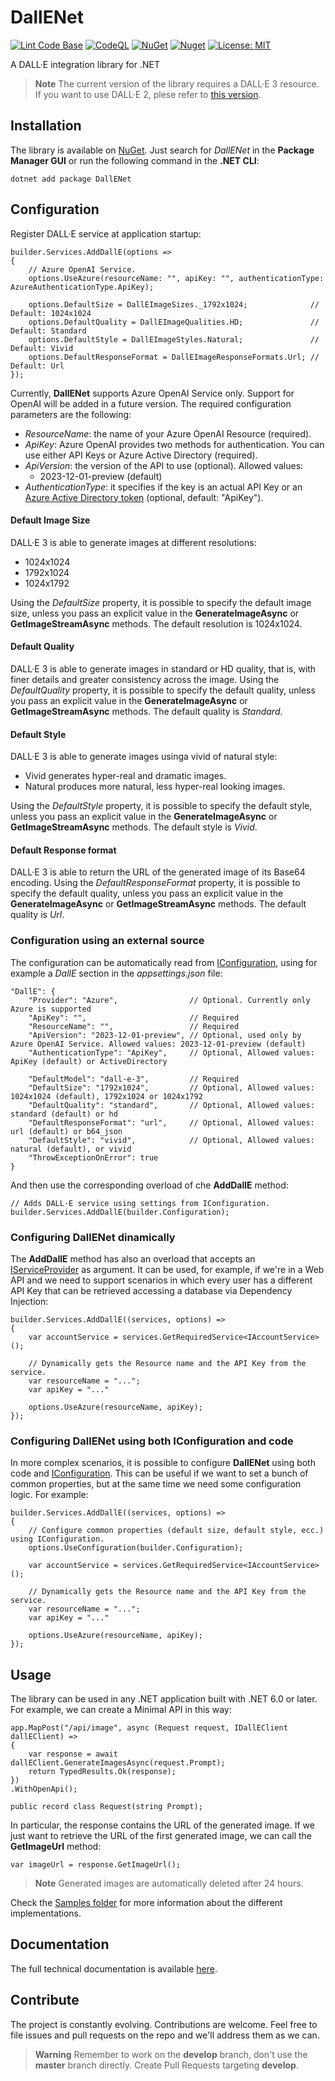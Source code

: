 # DallENet

[![Lint Code Base](https://github.com/marcominerva/DallENet/actions/workflows/linter.yml/badge.svg)](https://github.com/marcominerva/DallENet/actions/workflows/linter.yml)
[![CodeQL](https://github.com/marcominerva/DallENet/actions/workflows/codeql.yml/badge.svg)](https://github.com/marcominerva/DallENet/actions/workflows/codeql.yml)
[![NuGet](https://img.shields.io/nuget/v/DallENet.svg?style=flat-square)](https://www.nuget.org/packages/DallENet)
[![Nuget](https://img.shields.io/nuget/dt/DallENet)](https://www.nuget.org/packages/DallENet)
[![License: MIT](https://img.shields.io/badge/License-MIT-yellow.svg)](https://github.com/marcominerva/DallENet/blob/master/LICENSE)

A DALL·E integration library for .NET

> **Note**
The current version of the library requires a DALL·E 3 resource. If you want to use DALL·E 2, plese refer to [this version](https://github.com/marcominerva/DallENet/tree/v1.0.13).

## Installation

The library is available on [NuGet](https://www.nuget.org/packages/DallENet). Just search for *DallENet* in the **Package Manager GUI** or run the following command in the **.NET CLI**:

    dotnet add package DallENet

## Configuration

Register DALL·E service at application startup:

    builder.Services.AddDallE(options =>
    {
        // Azure OpenAI Service.
        options.UseAzure(resourceName: "", apiKey: "", authenticationType: AzureAuthenticationType.ApiKey);

        options.DefaultSize = DallEImageSizes._1792x1024;              // Default: 1024x1024
        options.DefaultQuality = DallEImageQualities.HD;               // Default: Standard
        options.DefaultStyle = DallEImageStyles.Natural;               // Default: Vivid
        options.DefaultResponseFormat = DallEImageResponseFormats.Url; // Default: Url
    });


Currently, **DallENet** supports Azure OpenAI Service only. Support for OpenAI will be added in a future version. The required configuration parameters are the following:

- _ResourceName_: the name of your Azure OpenAI Resource (required).
- _ApiKey_: Azure OpenAI provides two methods for authentication. You can use either API Keys or Azure Active Directory (required).
- _ApiVersion_: the version of the API to use (optional). Allowed values:
  - 2023-12-01-preview (default)
- _AuthenticationType_: it specifies if the key is an actual API Key or an [Azure Active Directory token](https://learn.microsoft.com/azure/cognitive-services/openai/how-to/managed-identity) (optional, default: "ApiKey").

#### Default Image Size

DALL·E 3 is able to generate images at different resolutions:

- 1024x1024
- 1792x1024
- 1024x1792

Using the *DefaultSize* property, it is possible to specify the default image size, unless you pass an explicit value in the **GenerateImageAsync** or **GetImageStreamAsync** methods. The default resolution is 1024x1024.

#### Default Quality

DALL·E 3 is able to generate images in standard or HD quality, that is, with finer details and greater consistency across the image. Using the *DefaultQuality* property, it is possible to specify the default quality, unless you pass an explicit value in the **GenerateImageAsync** or **GetImageStreamAsync** methods. The default quality is _Standard_.

#### Default Style

DALL·E 3 is able to generate images usinga vivid of natural style:

- Vivid generates hyper-real and dramatic images.
- Natural produces more natural, less hyper-real looking images.

Using the *DefaultStyle* property, it is possible to specify the default style, unless you pass an explicit value in the **GenerateImageAsync** or **GetImageStreamAsync** methods. The default style is _Vivid_.

#### Default Response format

DALL·E 3 is able to return the URL of the generated image of its Base64 encoding. Using the *DefaultResponseFormat* property, it is possible to specify the default quality, unless you pass an explicit value in the **GenerateImageAsync** or **GetImageStreamAsync** methods. The default quality is _Url_.

### Configuration using an external source

The configuration can be automatically read from [IConfiguration](https://learn.microsoft.com/en-us/dotnet/api/microsoft.extensions.configuration.iconfiguration), using for example a _DallE_ section in the _appsettings.json_ file:

    "DallE": {
        "Provider": "Azure",                // Optional. Currently only Azure is supported
        "ApiKey": "",                       // Required
        "ResourceName": "",                 // Required 
        "ApiVersion": "2023-12-01-preview", // Optional, used only by Azure OpenAI Service. Allowed values: 2023-12-01-preview (default)
        "AuthenticationType": "ApiKey",     // Optional, Allowed values: ApiKey (default) or ActiveDirectory

        "DefaultModel": "dall-e-3",         // Required
        "DefaultSize": "1792x1024",         // Optional, Allowed values: 1024x1024 (default), 1792x1024 or 1024x1792
        "DefaultQuality": "standard",       // Optional, Allowed values: standard (default) or hd
        "DefaultResponseFormat": "url",     // Optional, Allowed values: url (default) or b64_json
        "DefaultStyle": "vivid",            // Optional, Allowed values: natural (default), or vivid
        "ThrowExceptionOnError": true
    }

And then use the corresponding overload of che **AddDallE** method:

    // Adds DALL·E service using settings from IConfiguration.
    builder.Services.AddDallE(builder.Configuration);

### Configuring DallENet dinamically

The **AddDallE** method has also an overload that accepts an [IServiceProvider](https://learn.microsoft.com/dotnet/api/system.iserviceprovider) as argument. It can be used, for example, if we're in a Web API and we need to support scenarios in which every user has a different API Key that can be retrieved accessing a database via Dependency Injection:

    builder.Services.AddDallE((services, options) =>
    {
        var accountService = services.GetRequiredService<IAccountService>();

        // Dynamically gets the Resource name and the API Key from the service.
        var resourceName = "...";
        var apiKey = "..."

        options.UseAzure(resourceName, apiKey);
    });

### Configuring DallENet using both IConfiguration and code

In more complex scenarios, it is possible to configure **DallENet** using both code and [IConfiguration](https://learn.microsoft.com/en-us/dotnet/api/microsoft.extensions.configuration.iconfiguration). This can be useful if we want to set a bunch of common properties, but at the same time we need some configuration logic. For example:

    builder.Services.AddDallE((services, options) =>
    {
        // Configure common properties (default size, default style, ecc.) using IConfiguration.
        options.UseConfiguration(builder.Configuration);

        var accountService = services.GetRequiredService<IAccountService>();

        // Dynamically gets the Resource name and the API Key from the service.
        var resourceName = "...";
        var apiKey = "..."

        options.UseAzure(resourceName, apiKey);
    });

## Usage

The library can be used in any .NET application built with .NET 6.0 or later. For example, we can create a Minimal API in this way:

    app.MapPost("/api/image", async (Request request, IDallEClient dallEClient) =>
    {
        var response = await dallEClient.GenerateImagesAsync(request.Prompt);
        return TypedResults.Ok(response);
    })
    .WithOpenApi();

    public record class Request(string Prompt);

In particular, the response contains the URL of the generated image. If we just want to retrieve the URL of the first generated image, we can call the **GetImageUrl** method:

    var imageUrl = response.GetImageUrl();

> **Note**
Generated images are automatically deleted after 24 hours.

Check the [Samples folder](https://github.com/marcominerva/DallENet/tree/master/samples) for more information about the different implementations.

## Documentation

The full technical documentation is available [here](https://github.com/marcominerva/DallENet/tree/master/docs).

## Contribute

The project is constantly evolving. Contributions are welcome. Feel free to file issues and pull requests on the repo and we'll address them as we can. 

> **Warning**
Remember to work on the **develop** branch, don't use the **master** branch directly. Create Pull Requests targeting **develop**.
